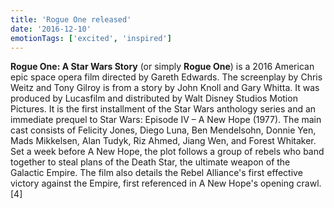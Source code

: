 ```yaml
---
title: 'Rogue One released'
date: '2016-12-10'
emotionTags: ['excited', 'inspired']
---
```


**Rogue One: A Star Wars Story** (or simply **Rogue One**) is a 2016 American epic space opera film directed by Gareth Edwards. The screenplay by Chris Weitz and Tony Gilroy is from a story by John Knoll and Gary Whitta. It was produced by Lucasfilm and distributed by Walt Disney Studios Motion Pictures. It is the first installment of the Star Wars anthology series and an immediate prequel to Star Wars: Episode IV – A New Hope (1977). The main cast consists of Felicity Jones, Diego Luna, Ben Mendelsohn, Donnie Yen, Mads Mikkelsen, Alan Tudyk, Riz Ahmed, Jiang Wen, and Forest Whitaker. Set a week before A New Hope, the plot follows a group of rebels who band together to steal plans of the Death Star, the ultimate weapon of the Galactic Empire. The film also details the Rebel Alliance's first effective victory against the Empire, first referenced in A New Hope's opening crawl.[4]
